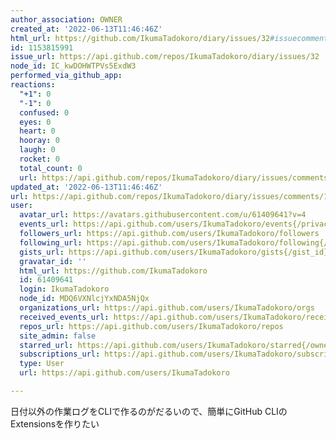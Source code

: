 ```yaml
---
author_association: OWNER
created_at: '2022-06-13T11:46:46Z'
html_url: https://github.com/IkumaTadokoro/diary/issues/32#issuecomment-1153815991
id: 1153815991
issue_url: https://api.github.com/repos/IkumaTadokoro/diary/issues/32
node_id: IC_kwDOHWTPVs5ExdW3
performed_via_github_app: 
reactions:
  "+1": 0
  "-1": 0
  confused: 0
  eyes: 0
  heart: 0
  hooray: 0
  laugh: 0
  rocket: 0
  total_count: 0
  url: https://api.github.com/repos/IkumaTadokoro/diary/issues/comments/1153815991/reactions
updated_at: '2022-06-13T11:46:46Z'
url: https://api.github.com/repos/IkumaTadokoro/diary/issues/comments/1153815991
user:
  avatar_url: https://avatars.githubusercontent.com/u/61409641?v=4
  events_url: https://api.github.com/users/IkumaTadokoro/events{/privacy}
  followers_url: https://api.github.com/users/IkumaTadokoro/followers
  following_url: https://api.github.com/users/IkumaTadokoro/following{/other_user}
  gists_url: https://api.github.com/users/IkumaTadokoro/gists{/gist_id}
  gravatar_id: ''
  html_url: https://github.com/IkumaTadokoro
  id: 61409641
  login: IkumaTadokoro
  node_id: MDQ6VXNlcjYxNDA5NjQx
  organizations_url: https://api.github.com/users/IkumaTadokoro/orgs
  received_events_url: https://api.github.com/users/IkumaTadokoro/received_events
  repos_url: https://api.github.com/users/IkumaTadokoro/repos
  site_admin: false
  starred_url: https://api.github.com/users/IkumaTadokoro/starred{/owner}{/repo}
  subscriptions_url: https://api.github.com/users/IkumaTadokoro/subscriptions
  type: User
  url: https://api.github.com/users/IkumaTadokoro

---
```

日付以外の作業ログをCLIで作るのがだるいので、簡単にGitHub CLIのExtensionsを作りたい